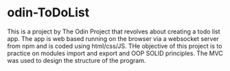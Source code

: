 # odin-ToDoList

This is a project by The Odin Project that revolves about creating a todo list app.
The app is web based running on the browser via a websocket server from npm and is coded using html/css/JS. THe objective of this project is to practice on modules import and export and OOP SOLID principles. The MVC was used to design the structure of the program.